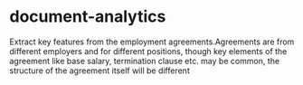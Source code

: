 # document-analytics
Extract key features from the employment agreements.Agreements are from different employers and for different positions, though key elements of the agreement like base salary,   termination clause etc. may be common, the structure of the agreement itself will be different
